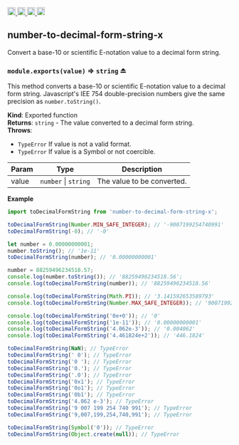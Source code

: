 <a href="https://travis-ci.org/Xotic750/number-to-decimal-form-string-x"
   title="Travis status">
<img
   src="https://travis-ci.org/Xotic750/number-to-decimal-form-string-x.svg?branch=master"
   alt="Travis status" height="18"/>
</a>
<a href="https://david-dm.org/Xotic750/number-to-decimal-form-string-x"
   title="Dependency status">
<img src="https://david-dm.org/Xotic750/number-to-decimal-form-string-x.svg"
   alt="Dependency status" height="18"/>
</a>
<a href="https://david-dm.org/Xotic750/number-to-decimal-form-string-x#info=devDependencies"
   title="devDependency status">
<img src="https://david-dm.org/Xotic750/number-to-decimal-form-string-x/dev-status.svg"
   alt="devDependency status" height="18"/>
</a>
<a href="https://badge.fury.io/js/number-to-decimal-form-string-x" title="npm version">
<img src="https://badge.fury.io/js/number-to-decimal-form-string-x.svg"
   alt="npm version" height="18"/>
</a>
<a name="module_number-to-decimal-form-string-x"></a>

## number-to-decimal-form-string-x

Convert a base-10 or scientific E-notation value to a decimal form string.

<a name="exp_module_number-to-decimal-form-string-x--module.exports"></a>

### `module.exports(value)` ⇒ <code>string</code> ⏏

This method converts a base-10 or scientific E-notation value to
a decimal form string. Javascript's IEE 754 double-precision numbers
give the same precision as `number.toString()`.

**Kind**: Exported function  
**Returns**: <code>string</code> - The value converted to a decimal form string.  
**Throws**:

- <code>TypeError</code> If value is not a valid format.
- <code>TypeError</code> If value is a Symbol or not coercible.

| Param | Type                                       | Description                |
| ----- | ------------------------------------------ | -------------------------- |
| value | <code>number</code> \| <code>string</code> | The value to be converted. |

**Example**

```js
import toDecimalFormString from 'number-to-decimal-form-string-x';

toDecimalFormString(Number.MIN_SAFE_INTEGER); // '-9007199254740991'
toDecimalFormString(-0); // '-0'

let number = 0.00000000001;
number.toString(); // '1e-11'
toDecimalFormString(number); // '0.00000000001'

number = 88259496234518.57;
console.log(number.toString()); // '88259496234518.56';
console.log(toDecimalFormString(number)); // '88259496234518.56'

console.log(toDecimalFormString(Math.PI)); // '3.141592653589793'
console.log(toDecimalFormString(Number.MAX_SAFE_INTEGER)); // '9007199254740991'

console.log(toDecimalFormString('0e+0')); // '0'
console.log(toDecimalFormString('1e-11')); // '0.00000000001'
console.log(toDecimalFormString('4.062e-3')); // '0.004062'
console.log(toDecimalFormString('4.461824e+2')); // '446.1824'

toDecimalFormString(NaN); // TypeError
toDecimalFormString(' 0'); // TypeError
toDecimalFormString('0 '); // TypeError
toDecimalFormString('0.'); // TypeError
toDecimalFormString('.0'); // TypeError
toDecimalFormString('0x1'); // TypeError
toDecimalFormString('0o1'); // TypeError
toDecimalFormString('0b1'); // TypeError
toDecimalFormString('4.062 e-3'); // TypeError
toDecimalFormString('9 007 199 254 740 991'); // TypeError
toDecimalFormString('9,007,199,254,740,991'); // TypeError

toDecimalFormString(Symbol('0')); // TypeError
toDecimalFormString(Object.create(null)); // TypeError
```
